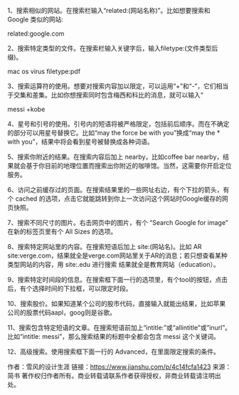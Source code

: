 1、搜索相似的网站。在搜索栏输入“related:(网站名称)”。比如想要搜索和 Google 类似的网站:

related:google.com

2、搜索特定类型的文件。在搜索栏输入关键字后，输入filetype:(文件类型后缀)。

mac os virus filetype:pdf

3、搜索运算符的使用。想要对搜索内容加以限定，可以运用“+”和“-”，它们相当于交集和差集。比如你想搜索同时包含梅西和科比的消息，就可以输入“

messi +kobe

4、星号和引号的使用。引号内的短语将被严格限定，包括前后顺序。而在不确定的部分可以用星号替换它。比如“may the force be with you”换成“may the * with you”，结果中将会看到星号被替换成各种词语。

5、搜索你附近的结果。在搜索内容后加上 nearby，比如coffee bar nearby，结果就会基于你目前的地理位置而搜索出你附近的咖啡馆。当然，这需要你开启定位服务。

6、访问之前缓存过的页面。在搜索结果里的一些网址右边，有个下拉的箭头，有个 cached 的选项，点击它就能跳转到你上一次访问这个网站时Google缓存的网页快照。

7、搜索不同尺寸的图片。右击网页中的图片，有个 “Search Google for image” 在新的标签页里有个 All Sizes 的选项。

8、搜索特定网站里的内容。在搜索短语后加上 site:(网站名)。比如 AR site:verge.com，结果就全是verge.com网站里关于AR的消息；若只想查看某种类型网站的内容，用 site:.edu 进行搜索 结果就全是教育网站（education）。

9、搜索特定时间段的信息。在搜索框下面一行的选项里，有个tool的按钮，点击后，有个选择时间的下拉框，可以限定时段。

10、搜索股价。如果知道某个公司的股市代码，直接输入就能出结果，比如苹果公司的股票代码aapl，goog则是谷歌。

11、搜索包含特定短语的文章。在搜索短语前加上“intitle:”或“allintitle”或”inurl”。比如“intitle: messi”，那么搜索结果的标题中全都会包含 messi 这个关键词。

12、高级搜索。使用搜索框下面一行的 Advanced，在里面限定搜索的条件。

作者：雪风的设计生涯
链接：https://www.jianshu.com/p/4c14fcfa1423
来源：简书
著作权归作者所有。商业转载请联系作者获得授权，非商业转载请注明出处。
